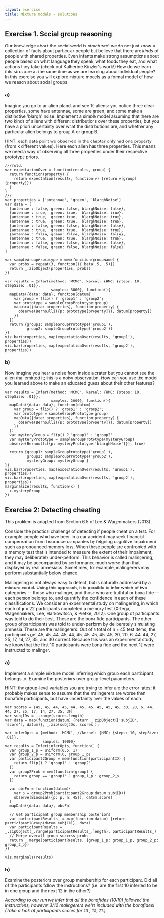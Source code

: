 ```yaml
---
layout: exercise
title: Mixture models - solutions
---
```


## Exercise 1. Social group reasoning

Our knowledge about the social world is *structured*: we do not just know a collection of facts about particular people but believe that there are *kinds* of people with shared properties. Even infants make strong assumptions about people based on what language they speak, what foods they eat, and what actions they take (check out Katherine Kinzler's work!) How do we learn this structure at the same time as we are learning about individual people? In this exercise you will explore mixture models as a formal model of how we reason about social groups.

### a)

Imagine you go to an alien planet and see 10 aliens: you notice three clear properties, some have antennae, some are green, and some make a distinctive 'blargh' noise.
Implement a simple model assuming that there are two kinds of aliens with different distributions over these properties, but you have a priori uncertainty over what the distributions are, and whether any particular alien belongs to group A or group B.

HINT: each data point we observed in the chapter only had one property (from k different values). Here each alien has three properties. This means we need a way of observing all three properties under their respective prototype priors.

~~~~
///fold:
var expectationOver = function(results, group) {
  return function(property) {
    return expectation(results, function(v) {return v[group][property]})
  }
}
///
var properties = ['antennae', 'green', 'blarghNoise']
var data = [
  {antennae : false, green: false, blarghNoise: false},
  {antennae : true,  green: true,  blarghNoise: true},
  {antennae : true,  green: true,  blarghNoise: true},
  {antennae : true,  green: true,  blarghNoise: true},
  {antennae : false, green: false, blarghNoise: false},
  {antennae : true,  green: true,  blarghNoise: true},
  {antennae : false, green: false, blarghNoise: false},
  {antennae : true,  green: true,  blarghNoise: true},
  {antennae : false, green: false, blarghNoise: false},
  {antennae : false, green: false, blarghNoise: false}
]

var sampleGroupPrototype = mem(function(groupName) {
  var probs = repeat(3, function(){ beta(.5, .5)})
  return _.zipObject(properties, probs)
})

var results = Infer({method: 'MCMC', kernel: {HMC: {steps: 10, stepSize: .01}}, 
                     samples: 3000}, function(){
  mapData({data: data}, function(datum) {
    var group = flip() ? 'group1' : 'group2';
    var prototype = sampleGroupPrototype(group)
    mapData({data: properties}, function(property) {
      observe(Bernoulli({p: prototype[property]}), datum[property])
    })
  })
  return {group1: sampleGroupPrototype('group1'), 
          group2: sampleGroupPrototype('group2')}
})
viz.bar(properties, map(expectationOver(results, 'group1'), properties))
viz.bar(properties, map(expectationOver(results, 'group2'), properties))
~~~~

### b)

Now imagine you hear a noise from inside a crater but you cannot see the alien that emitted it; this is a noisy observation. How can you use the model you learned above to make an educated guess about their other features?

~~~~
var results = Infer({method: 'MCMC', kernel: {HMC: {steps: 10, stepSize: .01}}, 
                     samples: 3000}, function(){
  mapData({data: data}, function(datum) {
    var group = flip() ? 'group1' : 'group2';
    var prototype = sampleGroupPrototype(group)
    mapData({data: properties}, function(property) {
      observe(Bernoulli({p: prototype[property]}), datum[property])
    })
  })
  var mysteryGroup = flip() ? 'group1' : 'group2'
  var mysteryPrototype = sampleGroupPrototype(mysteryGroup)
  observe(Bernoulli({p: mysteryPrototype['blarghNoise']}), true)
  
  return {group1: sampleGroupPrototype('group1'), 
          group2: sampleGroupPrototype('group2'),
          mysteryGroup: mysteryGroup }
})
viz.bar(properties, map(expectationOver(results, 'group1'), properties))
viz.bar(properties, map(expectationOver(results, 'group2'), properties))
marginalize(results, function(x) {
  x.mysteryGroup
})
~~~~


## Exercise 2: Detecting cheating

This problem is adapted from Section 6.5 of Lee \& Wagenmakers (2013).

Consider the practical challenge of detecting if people cheat on a test. For example, people who have been in a car accident may seek financial compensation from insurance companies by feigning cognitive impairment such as pronounced memory loss. When these people are confronted with a memory test that is intended to measure the extent of their impairment, they may deliberately under-perform. This behavior is called malingering, and it may be accompanied by performance much worse than that displayed by real amnesiacs. Sometimes, for example, malingerers may perform substantially below chance.

Malingering is not always easy to detect, but is naturally addressed by a mixture model. Using this approach, it is possible to infer which of two categories -- those who malinger, and those who are truthful or bona fide -- each person belongs to, and quantify the confidence in each of these classifications.
We consider an experimental study on malingering, in which each of p = 22 participants completed a memory test (Ortega, Wagenmakers, Lee, Markowitsch, & Piefke, 2012). One group of participants was told to do their best. These are the bona fide participants. The other group of participants was told to under-perform by deliberately simulating amnesia. These are the malingerers. Out of a total of n = 45 test items, the participants get 45, 45, 44, 45, 44, 45, 45, 45, 45, 45, 30, 20, 6, 44, 44, 27, 25, 17, 14, 27, 35, and 30 correct. Because this was an experimental study, we know that the first 10 participants were bona fide and the next 12 were instructed to malinger.

### a)

Implement a simple mixture model inferring which group each participant belongs to. Examine the posteriors over group-level parameters.

HINT: the group-level variables you are trying to infer are the error rates; it probably makes sense to assume that the malingerers are worse than bonafide participants, but have uncertainty over the values of each.

~~~~
var scores = [45, 45, 44, 45, 44, 45, 45, 45, 45, 45, 30, 20, 6, 44, 44, 27, 25, 17, 14, 27, 35, 30]
var subjIDs = _.range(scores.length)
var data = map(function(datum) {return _.zipObject(['subjID', 'score'], datum)}, _.zip(subjIDs, scores));

var inferOpts = {method: 'MCMC', //kernel: {HMC: {steps: 10, stepSize: .01}},
                 samples: 10000}
var results = Infer(inferOpts, function() {
  var group_1_p = uniform(0.5, 1)
  var group_2_p = uniform(0, group_1_p)
  var participant2Group = mem(function(participantID) {
    return flip() ? 'group1' : 'group2'
  })
  var group2Prob = mem(function(group) {
    return group == 'group1' ? group_1_p : group_2_p
  })
  
  var obsFn = function(datum){
    var p = group2Prob(participant2Group(datum.subjID))
    observe(Binomial({p: p, n: 45}), datum.score)
  }
  mapData({data: data}, obsFn)
  
  // Get participant group membership posteriors
  var participantResults_ = map(function(datum) {return participant2Group(datum.subjID)}, data)
  var participantResults = _.zipObject(_.range(participantResults_.length), participantResults_)
  // Merge overall group success probs
  return _.merge(participantResults, {group_1_p: group_1_p, group_2_p: group_2_p})
})

viz.marginals(results)
~~~~


### b)

Examine the posteriors over group membership for each participant. Did all of the participants follow the instructions? (i.e. are the first 10 inferred to be in one group and the next 12 in the other?)

*According to our run we infer that all the bonafides (10/10) followed the instructions, however 3/12 malingerers we're included with the bonafides! (Take a look at participants scores for 13 , 14, 21.)*

